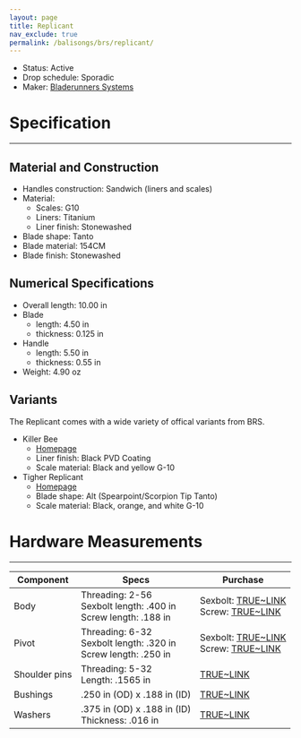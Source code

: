 ```yaml
---
layout: page
title: Replicant
nav_exclude: true
permalink: /balisongs/brs/replicant/
---
```


- Status: Active
- Drop schedule: Sporadic
- Maker: [Bladerunners Systems](/pages/balisongs/brs/maker.html)

# Specification
---
## Material and Construction
- Handles construction: Sandwich (liners and scales)
- Material:
    - Scales: G10
    - Liners: Titanium
    - Liner finish: Stonewashed
- Blade shape: Tanto
- Blade material: 154CM
- Blade finish: Stonewashed

## Numerical Specifications
- Overall length: 10.00 in
- Blade 
    - length: 4.50 in
    - thickness: 0.125 in
- Handle 
    - length: 5.50 in
    - thickness: 0.55 in
- Weight: 4.90 oz

## Variants
The Replicant comes with a wide variety of offical variants from BRS.
- Killer Bee 
    - [Homepage](https://www.bladerunnerssystems.com/collections/bladerunners-systems-alpha-beast-series/products/killer-bee-replicant)
    - Liner finish: Black PVD Coating
    - Scale material: Black and yellow G-10
- Tigher Replicant
    - [Homepage](https://www.bladerunnerssystems.com/collections/bladerunners-systems-alpha-beast-series/products/tiger-replicant)
    - Blade shape: Alt (Spearpoint/Scorpion Tip Tanto)
    - Scale material: Black, orange, and white G-10

# Hardware Measurements
---

| Component     | Specs                                                                                                                                                 | Purchase                                                                                                                                                                                                                   |
|---------------|-------------------------------------------------------------------------------------------------------------------------------------------------------|----------------------------------------------------------------------------------------------------------------------------------------------------------------------------------------------------------------------------|
| Body          | Threading: 2-56<br>Sexbolt length: .400 in<br>Screw length: .188 in                                                                                      | Sexbolt: [TRUE~LINK](https://thetruelink.com/products/1-8-x-2-56-tpi-stainless-sex-bolt-gray-finish-416-stainless)<br>Screw: [TRUE~LINK](https://thetruelink.com/products/button-head-torx-screw-2-56-pitch)             |
| Pivot         | Threading: 6-32<br>Sexbolt length: .320 in<br>Screw length: .250 in                                                                                      | Sexbolt: [TRUE~LINK](https://thetruelink.com/products/3-16-sex-bolt-gray-finish)<br>Screw: [TRUE~LINK](https://thetruelink.com/products/button-head-torx-screw-6-32-pitch)                                               |
| Shoulder pins | Threading: 5-32<br>Length: .1565 in                                                                                                                   | [TRUE~LINK](https://thetruelink.com/products/5-32-shoulder-pin)                                                                                                                                                           |
| Bushings      | .250 in (OD) x .188 in (ID)                                                                                                                           | [TRUE~LINK](https://thetruelink.com/products/250-od-x-188-id-bushing-xp)                                                                                                                                                  |
| Washers       | .375 in (OD) x .188 in (ID)<br>Thickness: .016 in                                                                                                     | [TRUE~LINK](https://thetruelink.com/products/375-x-188-phosphorus-bronze-washers)                                                                                                                                         |
